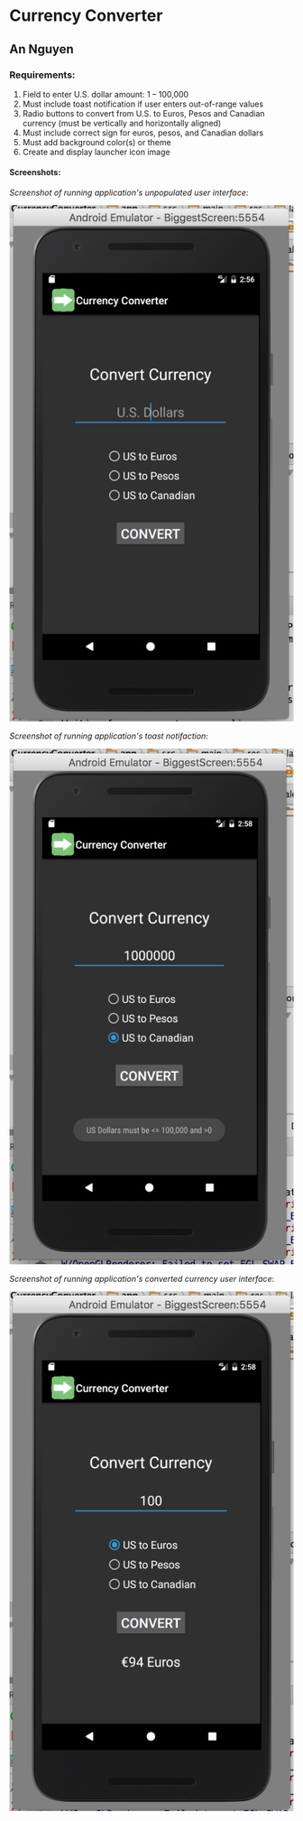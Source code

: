 ﻿# Currency Converter

## An Nguyen

### Requirements:

1. Field to enter U.S. dollar amount: 1 – 100,000
2. Must include toast notification if user enters out-of-range values
3. Radio buttons to convert from U.S. to Euros, Pesos and Canadian currency (must be vertically
and horizontally aligned)
4. Must include correct sign for euros, pesos, and Canadian dollars
5. Must add background color(s) or theme
6. Create and display launcher icon image

#### Screenshots:

*Screenshot of running application's unpopulated user interface*:

![Unpopulated Interface](images/1.png)

*Screenshot of running application's toast notifaction*:

![Toast Notification](images/2.png)

*Screenshot of running application's converted currency user interface*:

![Convert Currency](images/3.png)
